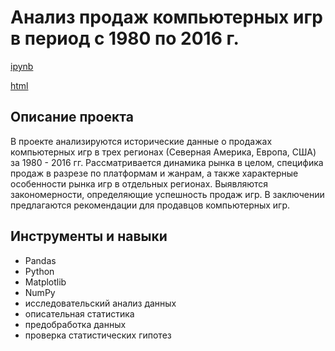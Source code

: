 # Анализ продаж компьютерных игр в период с 1980 по 2016 г.


[ipynb](https://github.com/daoreshina/DA-portfolio/blob/main/e-commerce/p7_ab_test.ipynb)

[html](https://github.com/daoreshina/DA-portfolio/blob/main/e-commerce/p7_ab_test_html.html)


##

## Описание проекта
В проекте анализируются исторические данные о продажах компьютерных игр в трех регионах (Северная Америка, Европа, США) за 1980 - 2016 гг. 
Рассматривается динамика рынка в целом, специфика продаж в разрезе по платформам и жанрам, а также характерные особенности рынка игр в отдельных регионах.
Выявляются закономерности, определяющие успешность продаж игр.
В заключении предлагаются рекомендации для продавцов компьютерных игр.

##

## Инструменты и навыки
- Pandas
- Python
- Matplotlib
- NumPy
- исследовательский анализ данных
- описательная статистика
- предобработка данных
- проверка статистических гипотез
 
